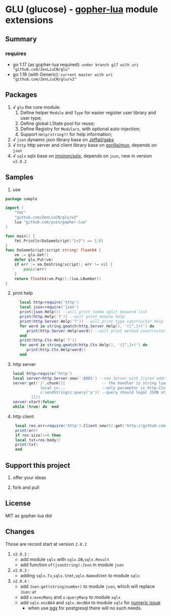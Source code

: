 # GLU (glucose) - [gopher-lua](https://github.com/yuin/gopher-lua) module extensions

## Summary

### requires

+ go 1.17 (as gopher-lua required): `under branch g17 with uri "github.com/ZenLiuCN/glu"`
+ go 1.18 (with Generic): `current master with uri "github.com/ZenLiuCN/glu/v2"`

## Packages

1. √ `glu` the core module:
    1. Define helper `Module` and `Type` for easier register user library and user type;
    2. Define global LState pool for reuse;
    3. Define Registry for `Modulars`, with optional auto-injection;
    4. Support `Help(string?)` for help information;
2. √ `json` dynamic json library base on [Jeffail/gabs](https://github.com/Jeffail/gabs/v2)
3. √ `http` http server and client library base on [gorilla/mux](https://github.com/gorilla/mux), depends on `json`
4. √ `sqlx` sqlx base on [jmoiron/sqlx](https://github.com/jmoiron/sqlx), depends on `json`, new in version `v2.0.2`

## Samples

1. use

```go
package sample

import (
	"fmt"
	"github.com/ZenLiuCN/glu/v2"
	lua "github.com/yuin/gopher-lua"
)

func main() {
	fmt.Println(DoSomeScript("1+2") == 3.0)
}
func DoSomeScript(script string) float64 {
	vm := glu.Get()
	defer glu.Put(vm)
	if err := vm.DoString(script); err != nil {
		panic(err)
	}
	return float64(vm.Pop().(lua.LNumber))
}
```

2. print help
   ```lua
      local http=require('http')
      local json=require('json')
      print(json.Help()) --will print comma split keyword list
      print(http.Help('?')) --will print module help
      print(http.Server.Help('?')) --will print type constructor help
      for word in string.gmatch(http.Server.Help(), '([^,]+)') do
         print(http.Server.Help(word)) --will print method constructor help
      end
      print(http.Ctx.Help('?'))
      for word in string.gmatch(http.Ctx.Help(), '([^,]+)') do
         print(http.Ctx.Help(word))
      end
   ```
3. http server
   ```lua
   local http=require('http')
   local server=http.Server.new(':8081') --new Server with listen address
   server:get('/',chunk([[                -- the handler is string lua script
               local c=...                --only parameter is http.Ctx
               c:sendString(c:query('p')) --query should legal JSON string
           ]]))
   server:start(false)
   while (true) do	end
   ```
4. http client
   ```lua
    local res,err=require('http').Client.new(5):get('http://github.com')
    print(err)
    if res:size()>0 then
    local txt=res:body()  
    print(txt)
    end 
   ```

## Support this project

1. offer your ideas

2. fork and pull

## License

MIT as gopher-lua did

## Changes

Those are record start at version `2.0.2`

1. `v2.0.2` :
    + add module `sqlx` with `sqlx.DB`,`sqlx.Result`
    + add function `of(jsonString):Json` in module `json`
2. `v2.0.3` :
   + adding `sqlx.Tx`,`sqlx.Stmt`,`sqlx.NamedStmt` to module `sqlx`
3. `v2.0.4` :
   + add `Json:get(string|number)` to module `json`, which will replace `Json:at`
   + add `x:execMany` and `x:queryMany` to module `sqlx`
   + add `sqlx.encB64` and `sqlx.decB64` to module `sqlx` for [numeric issue](https://github.com/jmoiron/sqlx/issues/289)
     + when use [pgx](https://github.com/jackc/pgx/) for postgresql there will no such needs.